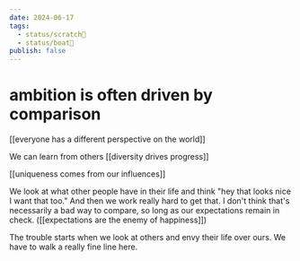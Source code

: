 ```yaml
---
date: 2024-06-17
tags:
  - status/scratch📝
  - status/boat🚤
publish: false
---
```

# ambition is often driven by comparison



[[everyone has a different perspective on the world]]

We can learn from others [[diversity drives progress]]

[[uniqueness comes from our influences]]

We look at what other people have in their life and think "hey that looks nice I want that too." And then we work really hard to get that. I don't think that's necessarily a bad way to compare, so long as our expectations remain in check. ([[expectations are the enemy of happiness]])

The trouble starts when we look at others and envy their life over ours. We have to walk a really fine line here.
